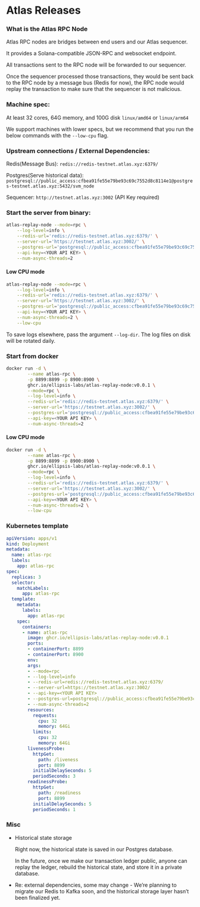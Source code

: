 # Atlas Releases

### What is the Atlas RPC Node

Atlas RPC nodes are bridges between end users and our Atlas sequencer.

It provides a Solana-compatible JSON-RPC and websocket endpoint.

All transactions sent to the RPC node will be forwarded to our sequencer.

Once the sequencer processed those transactions, they would be sent back to the RPC node by a message bus (Redis for now), the RPC node would replay the transaction to make sure that the sequencer is not malicious.

### Machine spec:

At least 32 cores, 64G memory, and 100G disk
`linux/amd64` or `linux/arm64`

We support machines with lower specs, but we recommend that you run the below commands with the `--low-cpu` flag.

### Upstream connections / External Dependencies:

Redis(Message Bus): `redis://redis-testnet.atlas.xyz:6379/`

Postgres(Serve historical data): `postgresql://public_access:cfbea91fe55e79be93c69c7552d8c8114e1@postgres-testnet.atlas.xyz:5432/svm_node`

Sequencer: `http://testnet.atlas.xyz:3002`  (API Key required)

### Start the server from binary:

```bash
atlas-replay-node --mode=rpc \
    --log-level=info \
    --redis-url='redis://redis-testnet.atlas.xyz:6379/' \
    --server-url='https://testnet.atlas.xyz:3002/' \
    --postgres-url='postgresql://public_access:cfbea91fe55e79be93c69c7552d8c8114e12@postgres-testnet.atlas.xyz:5432/svm_node' \
    --api-key=<YOUR API KEY> \
    --num-async-threads=2
```

#### Low CPU mode
```bash
atlas-replay-node --mode=rpc \
    --log-level=info \
    --redis-url='redis://redis-testnet.atlas.xyz:6379/' \
    --server-url='https://testnet.atlas.xyz:3002/' \
    --postgres-url='postgresql://public_access:cfbea91fe55e79be93c69c7552d8c8114e12@postgres-testnet.atlas.xyz:5432/svm_node' \
    --api-key=<YOUR API KEY> \
    --num-async-threads=2 \
    --low-cpu
```

To save logs elsewhere, pass the argument `--log-dir`. The log files on disk will be rotated daily.

### Start from docker

```bash
docker run -d \
        --name atlas-rpc \
        -p 8899:8899 -p 8900:8900 \
        ghcr.io/ellipsis-labs/atlas-replay-node:v0.0.1 \
        --mode=rpc \
        --log-level=info \
        --redis-url='redis://redis-testnet.atlas.xyz:6379/' \
        --server-url='https://testnet.atlas.xyz:3002/' \
        --postgres-url='postgresql://public_access:cfbea91fe55e79be93c69c7552d8c8114e12@postgres-testnet.atlas.xyz:5432/svm_node' \
        --api-key=<YOUR API KEY> \
        --num-async-threads=2
```
#### Low CPU mode
```bash
docker run -d \
        --name atlas-rpc \
        -p 8899:8899 -p 8900:8900 \
        ghcr.io/ellipsis-labs/atlas-replay-node:v0.0.1 \
        --mode=rpc \
        --log-level=info \
        --redis-url='redis://redis-testnet.atlas.xyz:6379/' \
        --server-url='https://testnet.atlas.xyz:3002/' \
        --postgres-url='postgresql://public_access:cfbea91fe55e79be93c69c7552d8c8114e12@postgres-testnet.atlas.xyz:5432/svm_node' \
        --api-key=<YOUR API KEY> \
        --num-async-threads=2 \
        --low-cpu
```

### Kubernetes template

```yaml
apiVersion: apps/v1
kind: Deployment
metadata:
  name: atlas-rpc
  labels:
    app: atlas-rpc
spec:
  replicas: 3
  selector:
    matchLabels:
      app: atlas-rpc
  template:
    metadata:
      labels:
        app: atlas-rpc
    spec:
      containers:
      - name: atlas-rpc
        image: ghcr.io/ellipsis-labs/atlas-replay-node:v0.0.1
        ports:
        - containerPort: 8899
        - containerPort: 8900
        env:
        args:
        - --mode=rpc
        - --log-level=info
        - --redis-url=redis://redis-testnet.atlas.xyz:6379/
        - --server-url=https://testnet.atlas.xyz:3002/
        - --api-key=<YOUR API KEY>
        - --postgres-url=postgresql://public_access:cfbea91fe55e79be93c69c7552d8c8114e12@postgres-testnet.atlas.xyz:5432/svm_node
        - --num-async-threads=2
        resources:
          requests:
            cpu: 32
            memory: 64Gi
          limits:
            cpu: 32
            memory: 64Gi
        livenessProbe:
          httpGet:
            path: /liveness
            port: 8899
          initialDelaySeconds: 5
          periodSeconds: 3
        readinessProbe:
          httpGet:
            path: /readiness
            port: 8899
          initialDelaySeconds: 5
          periodSeconds: 1
```

### Misc

- Historical state storage
    
    Right now, the historical state is saved in our Postgres database. 
    
    In the future, once we make our transaction ledger public, anyone can replay the ledger, rebuild the historical state, and store it in a private database.
    
- Re: external dependencies, some may change - We’re planning to migrate our Redis to Kafka soon, and the historical storage layer hasn’t been finalized yet.
